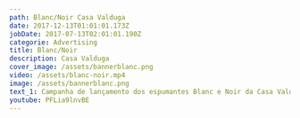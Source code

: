 ```yaml
---
path: Blanc/Noir Casa Valduga
date: 2017-12-13T01:01:01.173Z
jobDate: 2017-07-13T02:01:01.190Z
categorie: Advertising
title: Blanc/Noir
description: Casa Valduga
cover_image: /assets/bannerblanc.png
video: /assets/blanc-noir.mp4
image: /assets/bannerblanc.png
text_1: Campanha de lançamento dos espumantes Blanc e Noir da Casa Valduga
youtube: PFLia9lnvBE
---
```

